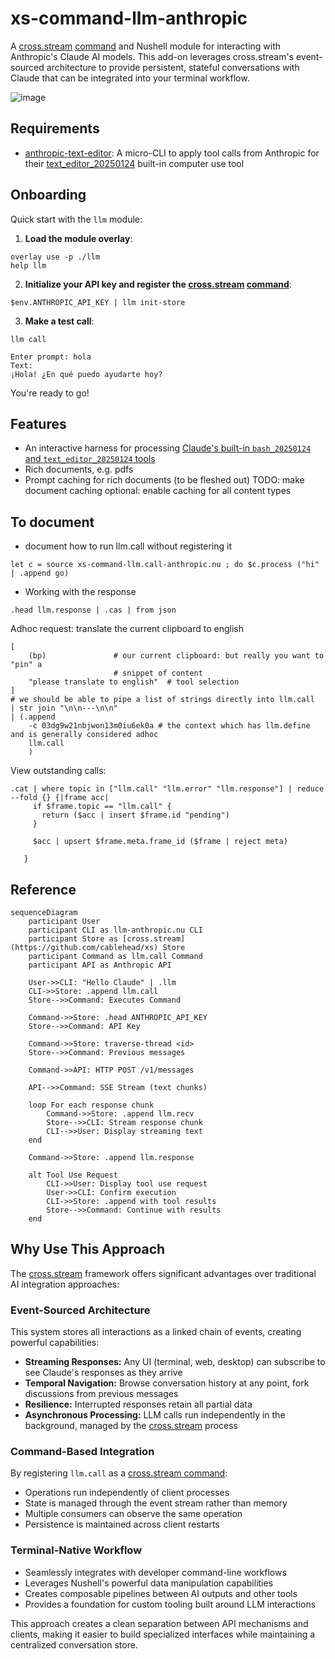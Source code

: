 # xs-command-llm-anthropic

A [cross.stream](https://github.com/cablehead/xs)
[command](https://cablehead.github.io/xs/reference/commands/) and Nushell
module for interacting with Anthropic's Claude AI models. This add-on leverages
cross.stream's event-sourced architecture to provide persistent, stateful
conversations with Claude that can be integrated into your terminal workflow.

![image](https://github.com/user-attachments/assets/0e737663-f8cd-42cc-a666-a410226d9b52)


## Requirements

- [anthropic-text-editor](https://github.com/cablehead/anthropic-text-editor):
  A micro-CLI to apply tool calls from Anthropic for their [text_editor_20250124](https://docs.anthropic.com/en/docs/agents-and-tools/computer-use)
  built-in computer use tool

## Onboarding

Quick start with the `llm` module:

1. **Load the module overlay**:

```nushell
overlay use -p ./llm
help llm
```

2. **Initialize your API key and register the [cross.stream](https://github.com/cablehead/xs) [command](https://cablehead.github.io/xs/reference/commands/)**:

```nushell
$env.ANTHROPIC_API_KEY | llm init-store
```

3. **Make a test call**:

```nushell
llm call
```

```
Enter prompt: hola
Text:
¡Hola! ¿En qué puedo ayudarte hoy?
```

You're ready to go!

## Features

- An interactive harness for processing [Claude's built-in `bash_20250124` and
  `text_editor_20250124`
  tools](https://docs.anthropic.com/en/docs/agents-and-tools/computer-use)
- Rich documents, e.g. pdfs
- Prompt caching for rich documents (to be fleshed out) TODO: make document caching optional: enable caching for all content types

## To document

- document how to run llm.call without registering it

```
let c = source xs-command-llm.call-anthropic.nu ; do $c.process ("hi" | .append go)
```

- Working with the response

```
.head llm.response | .cas | from json
```

Adhoc request: translate the current clipboard to english

```
[
    (bp)               # our current clipboard: but really you want to "pin" a
                       # snippet of content
    "please translate to english"  # tool selection
]
# we should be able to pipe a list of strings directly into llm.call
| str join "\n\n---\n\n"
| (.append
    -c 03dg9w21nbjwon13m0iu6ek0a # the context which has llm.define and is generally considered adhoc
    llm.call
    )
```

View outstanding calls:

```
.cat | where topic in ["llm.call" "llm.error" "llm.response"] | reduce --fold {} {|frame acc|
     if $frame.topic == "llm.call" {
       return ($acc | insert $frame.id "pending")
     }

     $acc | upsert $frame.meta.frame_id ($frame | reject meta)

   }
```

## Reference

```mermaid
sequenceDiagram
    participant User
    participant CLI as llm-anthropic.nu CLI
    participant Store as [cross.stream](https://github.com/cablehead/xs) Store
    participant Command as llm.call Command
    participant API as Anthropic API

    User->>CLI: "Hello Claude" | .llm
    CLI->>Store: .append llm.call
    Store-->>Command: Executes Command

    Command->>Store: .head ANTHROPIC_API_KEY
    Store-->>Command: API Key

    Command->>Store: traverse-thread <id>
    Store-->>Command: Previous messages

    Command->>API: HTTP POST /v1/messages

    API-->>Command: SSE Stream (text chunks)

    loop For each response chunk
        Command->>Store: .append llm.recv
        Store-->>CLI: Stream response chunk
        CLI-->>User: Display streaming text
    end

    Command->>Store: .append llm.response

    alt Tool Use Request
        CLI->>User: Display tool use request
        User->>CLI: Confirm execution
        CLI->>Store: .append with tool results
        Store-->>Command: Continue with results
    end
```

## Why Use This Approach

The [cross.stream](https://github.com/cablehead/xs) framework offers significant advantages over traditional AI
integration approaches:

### Event-Sourced Architecture

This system stores all interactions as a linked chain of events, creating
powerful capabilities:

- **Streaming Responses:** Any UI (terminal, web, desktop) can subscribe to see
  Claude's responses as they arrive
- **Temporal Navigation:** Browse conversation history at any point, fork
  discussions from previous messages
- **Resilience:** Interrupted responses retain all partial data
- **Asynchronous Processing:** LLM calls run independently in the background,
  managed by the [cross.stream](https://github.com/cablehead/xs) process

### Command-Based Integration

By registering `llm.call` as a [cross.stream command](https://cablehead.github.io/xs/reference/commands/):

- Operations run independently of client processes
- State is managed through the event stream rather than memory
- Multiple consumers can observe the same operation
- Persistence is maintained across client restarts

### Terminal-Native Workflow

- Seamlessly integrates with developer command-line workflows
- Leverages Nushell's powerful data manipulation capabilities
- Creates composable pipelines between AI outputs and other tools
- Provides a foundation for custom tooling built around LLM interactions

This approach creates a clean separation between API mechanisms and clients,
making it easier to build specialized interfaces while maintaining a centralized
conversation store.
